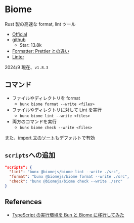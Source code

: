 # Biome

Rust 製の高速な format, lint ツール

- [Official](https://biomejs.dev/ja/)
- [github](https://github.com/biomejs/biome)
  - Star: 13.8k
- [Formatter: Prettier との違い](https://biomejs.dev/ja/formatter/differences-with-prettier/)
- [Linter](https://biomejs.dev/ja/linter/)

2024/9 現在、`v1.8.3`

## コマンド

- ファイルやディレクトリを format
  - `bunx biome format --write <files>`
- ファイルやディレクトリに対して Lint を実行
  - `bunx biome lint --write <files>`
- 両方のコマンドを実行
  - `bunx biome check --write <files>`

また、[import 文のソート](https://biomejs.dev/ja/analyzer/import-sorting/)もデフォルトで有効

## `scripts`への追加

```json
"scripts": {
  "lint": "bunx @biomejs/biome lint --write ./src",
  "format": "bunx @biomejs/biome format --write ./src",
  "check": "bunx @biomejs/biome check --write ./src"
}
```

## References

- [TypeScript の実行環境を Bun と Biome に移行してみた](https://zenn.dev/pe_be_o/articles/maeta-187-articles_c7602bb31f03d7)
